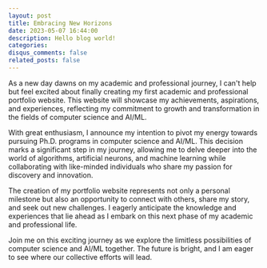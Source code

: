 ```yaml
---
layout: post
title: Embracing New Horizons
date: 2023-05-07 16:44:00
description: Hello blog world!
categories: 
disqus_comments: false
related_posts: false
---
```


As a new day dawns on my academic and professional journey, I can't help but feel excited about finally creating my first academic and professional portfolio website. This website will showcase my achievements, aspirations, and experiences, reflecting my commitment to growth and transformation in the fields of computer science and AI/ML.

With great enthusiasm, I announce my intention to pivot my energy towards pursuing Ph.D. programs in computer science and AI/ML. This decision marks a significant step in my journey, allowing me to delve deeper into the world of algorithms, artificial neurons, and machine learning while collaborating with like-minded individuals who share my passion for discovery and innovation.

The creation of my portfolio website represents not only a personal milestone but also an opportunity to connect with others, share my story, and seek out new challenges. I eagerly anticipate the knowledge and experiences that lie ahead as I embark on this next phase of my academic and professional life.

Join me on this exciting journey as we explore the limitless possibilities of computer science and AI/ML together. The future is bright, and I am eager to see where our collective efforts will lead.